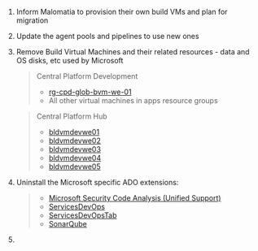 1. Inform Malomatia to provision their own build VMs and plan for migration
1. Update the agent pools and pipelines to use new ones
1. Remove Build Virtual Machines and their related resources - data and OS disks, etc used by Microsoft
    >Central Platform Development
    >-  [rg-cpd-glob-bvm-we-01](https://portal.azure.com/#@tasmusqcp.onmicrosoft.com/resource/subscriptions/d0694def-b27e-4bb7-900d-437fbeb802da/resourceGroups/rg-cpd-glob-bvm-we-01/overview)
    >- All other virtual machines in apps resource groups
    
    >Central Platform Hub
    >- [bldvmdevwe01](https://portal.azure.com/#@tasmusqcpprod.onmicrosoft.com/resource/subscriptions/d8c326fb-f8b4-4854-a2af-dd55e86f6117/resourceGroups/rg-cph-pltf-bldvms-prd-we-01/providers/Microsoft.Compute/virtualMachines/bldvmdevwe01)
    >- [bldvmdevwe02](https://portal.azure.com/#@tasmusqcpprod.onmicrosoft.com/resource/subscriptions/d8c326fb-f8b4-4854-a2af-dd55e86f6117/resourceGroups/RG-CPH-PLTF-BLDVMS-PRD-WE-01/providers/Microsoft.Compute/virtualMachines/bldvmdevwe02)
    >- [bldvmdevwe03](https://portal.azure.com/#@tasmusqcpprod.onmicrosoft.com/resource/subscriptions/d8c326fb-f8b4-4854-a2af-dd55e86f6117/resourceGroups/rg-cph-pltf-bldvms-prd-we-01/providers/Microsoft.Compute/virtualMachines/bldvmdevwe03)
    >- [bldvmdevwe04](https://portal.azure.com/#@tasmusqcpprod.onmicrosoft.com/resource/subscriptions/d8c326fb-f8b4-4854-a2af-dd55e86f6117/resourceGroups/rg-cph-pltf-bldvms-prd-we-01/providers/Microsoft.Compute/virtualMachines/bldvmdevwe04)
    >- [bldvmdevwe05](https://portal.azure.com/#@tasmusqcpprod.onmicrosoft.com/resource/subscriptions/d8c326fb-f8b4-4854-a2af-dd55e86f6117/resourceGroups/rg-cph-pltf-bldvms-prd-we-01/providers/Microsoft.Compute/virtualMachines/bldvmdevwe05)

1. Uninstall the Microsoft specific ADO extensions:
    >- [Microsoft Security Code Analysis (Unified Support)](https://dev.azure.com/TASMUCP/_settings/extensions?tab=installed&extension=ms-codeanalysis.vss-microsoft-security-code-analysis-devops)
    >- [ServicesDevOps](https://dev.azure.com/TASMUCP/_settings/extensions?tab=installed&extension=EnterpriseServicesDevOpsTeam.BuildTool-Tasks)
    >- [ServicesDevOpsTab](https://dev.azure.com/TASMUCP/_settings/extensions?tab=installed&extension=EnterpriseServicesDevOpsTeam.ServicesCode-BuildReportTab)
    >- [SonarQube](https://dev.azure.com/TASMUCP/_settings/extensions?tab=installed&extension=SonarSource.sonarqube)

1. 